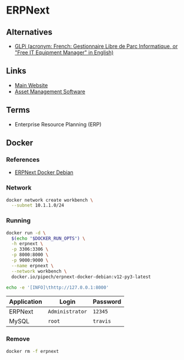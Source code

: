 # ERPNext

<!--
https://github.com/allegro/ralph
-->

## Alternatives

- [GLPi (acronym: French: Gestionnaire Libre de Parc Informatique, or "Free IT Equipment Manager" in English)](/glpi.md)

## Links

- [Main Website](https://erpnext.com/)
- [Asset Management Software](https://erpnext.com/open-source-asset-management-software)

## Terms

- Enterprise Resource Planning (ERP)

## Docker

### References

- [ERPNext Docker Debian](https://pipech.github.io/erpnext-docker-debian/)

### Network

```sh
docker network create workbench \
  --subnet 10.1.1.0/24
```

### Running

```sh
docker run -d \
  $(echo "$DOCKER_RUN_OPTS") \
  -h erpnext \
  -p 3306:3306 \
  -p 8000:8000 \
  -p 9000:9000 \
  --name erpnext \
  --network workbench \
  docker.io/pipech/erpnext-docker-debian:v12-py3-latest
```

```sh
echo -e '[INFO]\thttp://127.0.0.1:8000'
```

| Application | Login | Password |
| --- | --- | --- |
| ERPNext | `Administrator` | `12345` |
| MySQL | `root` | `travis` |

### Remove

```sh
docker rm -f erpnext
```
